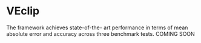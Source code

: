 # VEclip
The framework achieves state-of-the- art performance in terms of mean absolute error and accuracy across three benchmark tests. 
COMING SOON
